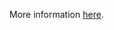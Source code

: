 More information [here](https://docs.prismacloud.io/en/enterprise-edition/policy-reference/google-cloud-policies/google-cloud-networking-policies/bc-google-cloud-2-33).

